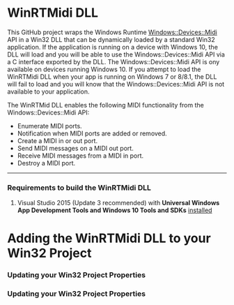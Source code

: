 ﻿# WinRTMidi DLL #

This GitHub project wraps the Windows Runtime [Windows::Devices::Midi](https://msdn.microsoft.com/library/windows/apps/windows.devices.midi.aspx) API 
in a Win32 DLL that can be dynamically loaded by a standard Win32 application. If the application is running on a device with Windows 10, the DLL will 
load and you will be able to use the Windows::Devices::Midi API via a C interface exported by the DLL. The Windows::Devices::Midi API is ony available on devices running Windows 10.
If you attempt to load the WinRTMidi DLL when your app is running on Windows 7 or 8/8.1, the DLL will fail to load and you will know that the Windows::Devices::Midi API is not available to 
your application.

The WinRTMid DLL enables the following MIDI functionality from the Windows::Devices::Midi API:

* Enumerate MIDI ports.
* Notification when MIDI ports are added or removed.
* Create a MIDI in or out port.
* Send MIDI messages on a MIDI out port.
* Receive MIDI messages from a MIDI in port.
* Destroy a MIDI port.


---
### Requirements to build the WinRTMidi DLL ###

1. Visual Studio 2015 (Update 3 recommended) with **Universal Windows App Development Tools and Windows 10 Tools and SDKs** [installed](https://msdn.microsoft.com/en-us/library/e2h7fzkw.aspx)

# Adding the WinRTMidi DLL to your Win32 Project #


### Updating your Win32 Project Properties ###



### Updating your Win32 Project Properties ###




	

